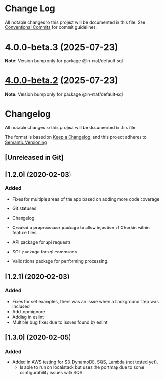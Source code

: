 # Change Log

All notable changes to this project will be documented in this file.
See [Conventional Commits](https://conventionalcommits.org) for commit guidelines.

# [4.0.0-beta.3](https://github.com/hpcc-systems/MAF/compare/@ln-maf/default-sql@4.0.0-beta.2...@ln-maf/default-sql@4.0.0-beta.3) (2025-07-23)

**Note:** Version bump only for package @ln-maf/default-sql





# [4.0.0-beta.2](https://github.com/hpcc-systems/MAF/compare/@ln-maf/default-sql@4.0.0-beta.1...@ln-maf/default-sql@4.0.0-beta.2) (2025-07-23)

**Note:** Version bump only for package @ln-maf/default-sql





# Changelog
All notable changes to this project will be documented in this file.

The format is based on [Keep a Changelog](https://keepachangelog.com/en/1.0.0/),
and this project adheres to [Semantic Versioning](https://semver.org/spec/v2.0.0.html).

## [Unreleased in Git]

## [1.2.0] (2020-02-03)
### Added
* Fixes for multiple areas of the app based on adding more code coverage
* Git statuses
* Changelog 

* Created a preprocessor package to allow injection of Gherkin within feature files.

* API package for api requests
* SQL package for sql commands
* Validations package for performing processing.

## [1.2.1] (2020-02-03)
### Added
 * Fixes for set examples, there was an issue when a background step was included
 * Add .npmignore
 * Adding in eslint
 * Multiple bug fixes due to issues found by eslint

## [1.3.0] (2020-02-05)
### Added
 * Added in AWS testing for S3, DynamoDB, SQS, Lambda (not tested yet).  
     * Is able to run on localstack but uses the portmap due to some configurability issues with SQS.
